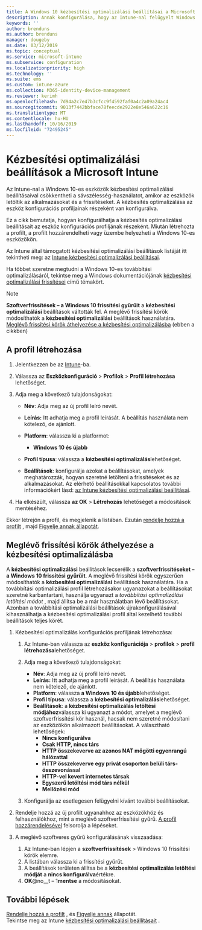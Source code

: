 ```yaml
---
title: A Windows 10 kézbesítési optimalizálási beállításai a Microsoft Intuneban – Azure | Microsoft Docs
description: Annak konfigurálása, hogy az Intune-nal felügyelt Windows 10-es eszközök hogyan használják a kézbesítési optimalizálást. Az Intune-ban hozzon létre egy eszköz-konfigurációs profilt a frissítések internetről történő telepítéséhez. Azt is megtudhatja, hogyan lehet lecserélni a meglévő frissítési gyűrűket egy kézbesítési optimalizálási profillal.
keywords: ''
author: brenduns
ms.author: brenduns
manager: dougeby
ms.date: 03/12/2019
ms.topic: conceptual
ms.service: microsoft-intune
ms.subservice: configuration
ms.localizationpriority: high
ms.technology: ''
ms.suite: ems
ms.custom: intune-azure
ms.collection: M365-identity-device-management
ms.reviewer: kerimh
ms.openlocfilehash: 7d94a2c7e47b3cfcc9f4592faf0a4c2a09a24ac4
ms.sourcegitcommit: 9013f7442bbface78feecde2922e8e546a622c16
ms.translationtype: MT
ms.contentlocale: hu-HU
ms.lasthandoff: 10/16/2019
ms.locfileid: "72495245"
---
```

# <a name="delivery-optimization-settings-in-microsoft-intune"></a>Kézbesítési optimalizálási beállítások a Microsoft Intune

Az Intune-nal a Windows 10-es eszközök kézbesítési optimalizálási beállításaival csökkentheti a sávszélesség-használatot, amikor az eszközök letöltik az alkalmazásokat és a frissítéseket. A kézbesítés optimalizálása az eszköz konfigurációs profiljainak részeként van konfigurálva.  

Ez a cikk bemutatja, hogyan konfigurálhatja a kézbesítés optimalizálási beállításait az eszköz konfigurációs profiljának részeként. Miután létrehozta a profilt, a profilt hozzárendelheti vagy üzembe helyezheti a Windows 10-es eszközökön. 

Az Intune által támogatott kézbesítési optimalizálási beállítások listáját itt tekintheti meg: az [Intune kézbesítési optimalizálási beállításai](../delivery-optimization-settings.md).  

Ha többet szeretne megtudni a Windows 10-es továbbítási optimalizálásáról, tekintse meg a Windows dokumentációjának [kézbesítési optimalizálási frissítései](https://docs.microsoft.com/windows/deployment/update/waas-delivery-optimization) című témakört.  


> [!NOTE]
> **Szoftverfrissítések – a Windows 10 frissítési gyűrűit** a **kézbesítési optimalizálási** beállítások váltották fel. A meglévő frissítési körök módosíthatók a **kézbesítési optimalizálási** beállítások használatára. [Meglévő frissítési körök áthelyezése a kézbesítési optimalizálásba](#move-existing-update-rings-to-delivery-optimization) (ebben a cikkben) 
## <a name="create-the-profile"></a>A profil létrehozása

1. Jelentkezzen be az [Intune](https://go.microsoft.com/fwlink/?linkid=2090973)-ba.

2. Válassza az **Eszközkonfiguráció** > **Profilok** > **Profil létrehozása** lehetőséget.

3. Adja meg a következő tulajdonságokat:

    - **Név**: Adja meg az új profil leíró nevét.
    - **Leírás:** Itt adhatja meg a profil leírását. A beállítás használata nem kötelező, de ajánlott.
    - **Platform**: válassza ki a platformot:  

        - **Windows 10 és újabb**

    - **Profil típusa**: válassza a **kézbesítési optimalizálás**lehetőséget.
    - **Beállítások**: konfigurálja azokat a beállításokat, amelyek meghatározzák, hogyan szeretné letölteni a frissítéseket és az alkalmazásokat. Az elérhető beállításokkal kapcsolatos további információkért lásd: [az Intune kézbesítési optimalizálási beállításai](../delivery-optimization-settings.md).

4. Ha elkészült, válassza **az OK** > **Létrehozás** lehetőséget a módosítások mentéséhez.

Ekkor létrejön a profil, és megjelenik a listában. Ezután [rendelje hozzá a profilt](device-profile-assign.md) , majd [Figyelje annak állapotát](device-profile-monitor.md).

## <a name="move-existing-update-rings-to-delivery-optimization"></a>Meglévő frissítési körök áthelyezése a kézbesítési optimalizálásba

A **kézbesítési optimalizálási** beállítások lecserélik a **szoftverfrissítéseket – a Windows 10 frissítési gyűrűit**. A meglévő frissítési körök egyszerűen módosíthatók a **kézbesítési optimalizálási** beállítások használatára. Ha a továbbítási optimalizálási profil létrehozásakor ugyanazokat a beállításokat szeretné karbantartani, használja ugyanazt a *továbbítási optimalizálási letöltési módot* , majd állítsa be a már használatban lévő beállításokat. Azonban a továbbítási optimalizálási beállítások újrakonfigurálásával kihasználhatja a kézbesítési optimalizálási profil által kezelhető további beállítások teljes körét.

1. Kézbesítési optimalizálás konfigurációs profiljának létrehozása:

    1. Az Intune-ban válassza az **eszköz konfigurációja** > **profilok** > **profil létrehozása**lehetőséget.
    2. Adja meg a következő tulajdonságokat:

        - **Név**: Adja meg az új profil leíró nevét.
        - **Leírás:** Itt adhatja meg a profil leírását. A beállítás használata nem kötelező, de ajánlott.
        - **Platform**: válassza **a Windows 10 és újabb**lehetőséget.
        - **Profil típusa**: válassza a **kézbesítési optimalizálás**lehetőséget.
        - **Beállítások**: a **kézbesítési optimalizálás letöltési módjához**válassza ki ugyanazt a módot, amelyet a meglévő szoftverfrissítési kör használ, hacsak nem szeretné módosítani az eszközökön alkalmazott beállításokat. A választható lehetőségek:
            - **Nincs konfigurálva**
            - **Csak HTTP, nincs társ**
            - **HTTP összekeverve az azonos NAT mögötti egyenrangú hálózattal**
            - **HTTP összekeverve egy privát csoporton belüli társ-összevonással**
            - **HTTP-vel kevert internetes társak**
            - **Egyszerű letöltési mód társ nélkül**
            - **Mellőzési mód**
    3. Konfigurálja az esetlegesen felügyelni kívánt további beállításokat.
1. Rendelje hozzá az új profilt ugyanahhoz az eszközökhöz és felhasználókhoz, mint a meglévő szoftverfrissítési gyűrű. [A profil hozzárendelésével](device-profile-assign.md) felsorolja a lépéseket.

3. A meglévő szoftveres gyűrű konfigurálásának visszaadása:
    1. Az Intune-ban lépjen a **szoftverfrissítések** > Windows 10 frissítési körök elemre.
    2. A listában válassza ki a frissítési gyűrűt.
    3. A beállítások területen állítsa be a **kézbesítési optimalizálás letöltési módját** a **nincs konfigurálva**értékre.
    4. **OK**@no__t – 1**mentse** a módosításokat.

## <a name="next-steps"></a>További lépések

[Rendelje hozzá a profilt](device-profile-assign.md) , és [Figyelje annak](device-profile-monitor.md) állapotát.  
Tekintse meg az Intune [kézbesítési optimalizálási beállításait](../delivery-optimization-settings.md) .
